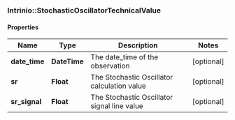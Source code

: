 ### Intrinio::StochasticOscillatorTechnicalValue

#### Properties
Name | Type | Description | Notes
------------ | ------------- | ------------- | -------------
**date_time** | **DateTime** | The date_time of the observation | [optional] 
**sr** | **Float** | The Stochastic Oscillator calculation value | [optional] 
**sr_signal** | **Float** | The Stochastic Oscillator signal line value | [optional] 


